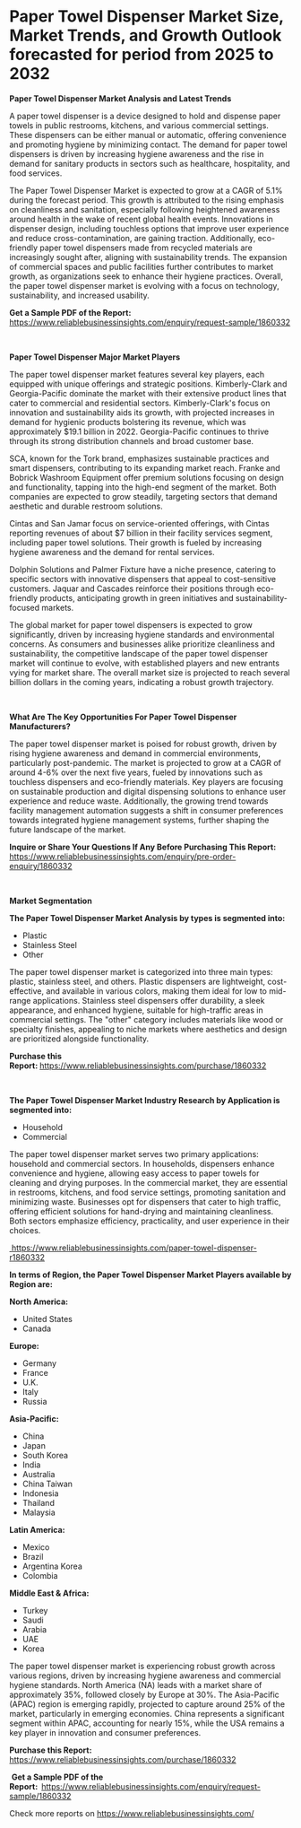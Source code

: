 <p><h1>Paper Towel Dispenser Market Size, Market Trends, and Growth Outlook forecasted for period from 2025 to 2032</h1></p><p><strong>Paper Towel Dispenser Market Analysis and Latest Trends</strong></p>
<p><p>A paper towel dispenser is a device designed to hold and dispense paper towels in public restrooms, kitchens, and various commercial settings. These dispensers can be either manual or automatic, offering convenience and promoting hygiene by minimizing contact. The demand for paper towel dispensers is driven by increasing hygiene awareness and the rise in demand for sanitary products in sectors such as healthcare, hospitality, and food services.</p><p>The Paper Towel Dispenser Market is expected to grow at a CAGR of 5.1% during the forecast period. This growth is attributed to the rising emphasis on cleanliness and sanitation, especially following heightened awareness around health in the wake of recent global health events. Innovations in dispenser design, including touchless options that improve user experience and reduce cross-contamination, are gaining traction. Additionally, eco-friendly paper towel dispensers made from recycled materials are increasingly sought after, aligning with sustainability trends. The expansion of commercial spaces and public facilities further contributes to market growth, as organizations seek to enhance their hygiene practices. Overall, the paper towel dispenser market is evolving with a focus on technology, sustainability, and increased usability.</p></p>
<p><strong>Get a Sample PDF of the Report:&nbsp;</strong> <a href="https://www.reliablebusinessinsights.com/enquiry/request-sample/1860332?utm_campaign=2811&utm_medium=2&utm_source=Github&utm_content=ia&utm_term=08042025&utm_id=paper-towel-dispenser">https://www.reliablebusinessinsights.com/enquiry/request-sample/1860332</a></p>
<p>&nbsp;</p>
<p><strong>Paper Towel Dispenser Major Market Players</strong></p>
<p><p>The paper towel dispenser market features several key players, each equipped with unique offerings and strategic positions. Kimberly-Clark and Georgia-Pacific dominate the market with their extensive product lines that cater to commercial and residential sectors. Kimberly-Clark's focus on innovation and sustainability aids its growth, with projected increases in demand for hygienic products bolstering its revenue, which was approximately $19.1 billion in 2022. Georgia-Pacific continues to thrive through its strong distribution channels and broad customer base.</p><p>SCA, known for the Tork brand, emphasizes sustainable practices and smart dispensers, contributing to its expanding market reach. Franke and Bobrick Washroom Equipment offer premium solutions focusing on design and functionality, tapping into the high-end segment of the market. Both companies are expected to grow steadily, targeting sectors that demand aesthetic and durable restroom solutions.</p><p>Cintas and San Jamar focus on service-oriented offerings, with Cintas reporting revenues of about $7 billion in their facility services segment, including paper towel solutions. Their growth is fueled by increasing hygiene awareness and the demand for rental services.</p><p>Dolphin Solutions and Palmer Fixture have a niche presence, catering to specific sectors with innovative dispensers that appeal to cost-sensitive customers. Jaquar and Cascades reinforce their positions through eco-friendly products, anticipating growth in green initiatives and sustainability-focused markets.</p><p>The global market for paper towel dispensers is expected to grow significantly, driven by increasing hygiene standards and environmental concerns. As consumers and businesses alike prioritize cleanliness and sustainability, the competitive landscape of the paper towel dispenser market will continue to evolve, with established players and new entrants vying for market share. The overall market size is projected to reach several billion dollars in the coming years, indicating a robust growth trajectory.</p></p>
<p>&nbsp;</p>
<p><strong>What Are The Key Opportunities For Paper Towel Dispenser Manufacturers?</strong></p>
<p><p>The paper towel dispenser market is poised for robust growth, driven by rising hygiene awareness and demand in commercial environments, particularly post-pandemic. The market is projected to grow at a CAGR of around 4-6% over the next five years, fueled by innovations such as touchless dispensers and eco-friendly materials. Key players are focusing on sustainable production and digital dispensing solutions to enhance user experience and reduce waste. Additionally, the growing trend towards facility management automation suggests a shift in consumer preferences towards integrated hygiene management systems, further shaping the future landscape of the market.</p></p>
<p><strong>Inquire or Share Your Questions If Any Before Purchasing This Report:</strong> <a href="https://www.reliablebusinessinsights.com/enquiry/pre-order-enquiry/1860332?utm_campaign=2811&utm_medium=2&utm_source=Github&utm_content=ia&utm_term=08042025&utm_id=paper-towel-dispenser">https://www.reliablebusinessinsights.com/enquiry/pre-order-enquiry/1860332</a></p>
<p>&nbsp;</p>
<p><strong>Market Segmentation</strong></p>
<p><strong>The Paper Towel Dispenser Market Analysis by types is segmented into:</strong></p>
<p><ul><li>Plastic</li><li>Stainless Steel</li><li>Other</li></ul></p>
<p><p>The paper towel dispenser market is categorized into three main types: plastic, stainless steel, and others. Plastic dispensers are lightweight, cost-effective, and available in various colors, making them ideal for low to mid-range applications. Stainless steel dispensers offer durability, a sleek appearance, and enhanced hygiene, suitable for high-traffic areas in commercial settings. The "other" category includes materials like wood or specialty finishes, appealing to niche markets where aesthetics and design are prioritized alongside functionality.</p></p>
<p><strong>Purchase this Report:&nbsp;</strong><a href="https://www.reliablebusinessinsights.com/purchase/1860332?utm_campaign=2811&utm_medium=2&utm_source=Github&utm_content=ia&utm_term=08042025&utm_id=paper-towel-dispenser">https://www.reliablebusinessinsights.com/purchase/1860332</a></p>
<p>&nbsp;</p>
<p><strong>The Paper Towel Dispenser Market Industry Research by Application is segmented into:</strong></p>
<p><ul><li>Household</li><li>Commercial</li></ul></p>
<p><p>The paper towel dispenser market serves two primary applications: household and commercial sectors. In households, dispensers enhance convenience and hygiene, allowing easy access to paper towels for cleaning and drying purposes. In the commercial market, they are essential in restrooms, kitchens, and food service settings, promoting sanitation and minimizing waste. Businesses opt for dispensers that cater to high traffic, offering efficient solutions for hand-drying and maintaining cleanliness. Both sectors emphasize efficiency, practicality, and user experience in their choices.</p></p>
<p><a href="https://www.reliablebusinessinsights.com/paper-towel-dispenser-r1860332?utm_campaign=2811&utm_medium=2&utm_source=Github&utm_content=ia&utm_term=08042025&utm_id=paper-towel-dispenser">&nbsp;https://www.reliablebusinessinsights.com/paper-towel-dispenser-r1860332</a></p>
<p><strong>In terms of Region, the Paper Towel Dispenser Market Players available by Region are:</strong></p>
<p>
    <p> <strong> North America: </strong>
        <ul>
            <li>United States</li>
            <li>Canada</li>
        </ul>
        </p> 
    <p> <strong> Europe: </strong>
        <ul>
            <li>Germany</li>
            <li>France</li>
            <li>U.K.</li>
            <li>Italy</li>
            <li>Russia</li>
        </ul>
        </p> 
    <p> <strong> Asia-Pacific: </strong>
        <ul>
            <li>China</li>
            <li>Japan</li>
            <li>South Korea</li>
            <li>India</li>
            <li>Australia</li>
            <li>China Taiwan</li>
            <li>Indonesia</li>
            <li>Thailand</li>
            <li>Malaysia</li>
        </ul>
        </p> 
    <p> <strong> Latin America: </strong>
        <ul>
            <li>Mexico</li>
            <li>Brazil</li>
            <li>Argentina Korea</li>
            <li>Colombia</li>
        </ul>
        </p> 
    <p> <strong> Middle East & Africa: </strong>
        <ul>
            <li>Turkey</li>
            <li>Saudi</li>
            <li>Arabia</li>
            <li>UAE</li>
            <li>Korea</li>
        </ul>
    </p>
    </p>
<p><p>The paper towel dispenser market is experiencing robust growth across various regions, driven by increasing hygiene awareness and commercial hygiene standards. North America (NA) leads with a market share of approximately 35%, followed closely by Europe at 30%. The Asia-Pacific (APAC) region is emerging rapidly, projected to capture around 25% of the market, particularly in emerging economies. China represents a significant segment within APAC, accounting for nearly 15%, while the USA remains a key player in innovation and consumer preferences.</p></p>
<p><strong>Purchase this Report: </strong><a href="https://www.reliablebusinessinsights.com/purchase/1860332?utm_campaign=2811&utm_medium=2&utm_source=Github&utm_content=ia&utm_term=08042025&utm_id=paper-towel-dispenser">https://www.reliablebusinessinsights.com/purchase/1860332</a></p>
<p>&nbsp;<strong>Get a Sample PDF of the Report:&nbsp;&nbsp;</strong><a href="https://www.reliablebusinessinsights.com/enquiry/request-sample/1860332?utm_campaign=2811&utm_medium=2&utm_source=Github&utm_content=ia&utm_term=08042025&utm_id=paper-towel-dispenser">https://www.reliablebusinessinsights.com/enquiry/request-sample/1860332</a></p>
<p><strong></strong></p>
<p>Check more reports on <a href="https://www.reliablebusinessinsights.com/?utm_campaign=2811&utm_medium=2&utm_source=Github&utm_content=ia&utm_term=08042025&utm_id=paper-towel-dispenser">https://www.reliablebusinessinsights.com/</a></p>